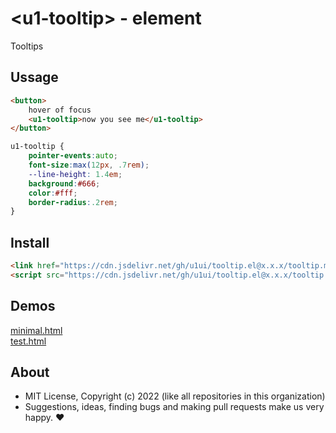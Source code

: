 # &lt;u1-tooltip&gt; - element
Tooltips

## Ussage

```html
<button>
    hover of focus
    <u1-tooltip>now you see me</u1-tooltip>
</button>
```

```css
u1-tooltip {
    pointer-events:auto;
    font-size:max(12px, .7rem);
    --line-height: 1.4em;
    background:#666;
    color:#fff;
    border-radius:.2rem;
}
```

## Install

```html
<link href="https://cdn.jsdelivr.net/gh/u1ui/tooltip.el@x.x.x/tooltip.min.css" rel=stylesheet>
<script src="https://cdn.jsdelivr.net/gh/u1ui/tooltip.el@x.x.x/tooltip.min.js" type=module>
```

## Demos

[minimal.html](http://gcdn.li/u1ui/tooltip.el@main/tests/minimal.html)  
[test.html](http://gcdn.li/u1ui/tooltip.el@main/tests/test.html)  

## About

- MIT License, Copyright (c) 2022 <u1> (like all repositories in this organization) <br>
- Suggestions, ideas, finding bugs and making pull requests make us very happy. ♥

